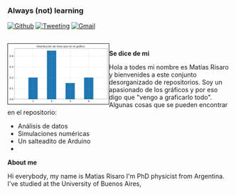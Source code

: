 ### Always (not) learning

[![Github](https://img.shields.io/badge/-Github-000?style=flat&logo=Github&logoColor=white)](https://github.com/mrisaro)
[![Tweeting](https://img.shields.io/twitter/url/http/shields.io.svg?style=social)](https://twitter.com/tuterisaro)
[![Gmail](https://img.shields.io/badge/-Gmail-c14438?style=flat&logo=Gmail&logoColor=white)](mailto:matiasrisaro@gmail.com)

<br />
 <!-- <img width="45%" border="1" align="right" alt="Github" src="https://i.ibb.co/7Gk4JqG/beach-github.gif" /> -->
<img width="45%" border="1" align="left" alt="Github"  src="https://github.com/mrisaro/mrisaro/blob/master/images/fun_plot_github.png"/>

**Se dice de mi**

Hola a todes mi nombre es Matías Risaro y bienvenides a este conjunto desorganizado de repositorios. Soy un apasionado de los gráficos y por eso digo que "vengo a graficarlo todo". Algunas cosas que se pueden encontrar en el repositorio:

- Análisis de datos
- Simulaciones numéricas
- Un salteadito de Arduino
- 

**About me**

Hi everybody, my name is Matias Risaro I'm PhD physicist from Argentina. I've studied at the University of Buenos Aires, 


<!--
**mrisaro/mrisaro** is a ✨ _special_ ✨ repository because its `README.md` (this file) appears on your GitHub profile.



Hi everybody, my name is Matias Risaro I'm PhD physicist from Argentina. I've studied at the University of Buenos Aires, 
Here are some ideas to get you started:

- 🔭 I’m currently working on ...
- 🌱 I’m currently learning ...
- 👯 I’m looking to collaborate on ...
- 🤔 I’m looking for help with ...
- 💬 Ask me about ...
- 📫 How to reach me: ...
- 😄 Pronouns: ...
- ⚡ Fun fact: ...
-->
